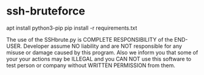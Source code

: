 # ssh-bruteforce

apt install python3-pip
pip install -r requirements.txt

The use of the SSHbrute.py is COMPLETE RESPONSIBILITY of the END-USER. Developer assume NO liability and are NOT responsible for any misuse or damage caused by this program. Also we inform you that some of your your actions may be ILLEGAL and you CAN NOT use this software to test person or company without WRITTEN PERMISSION from them.
